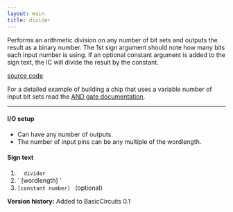 ```yaml
---
layout: main
title: divider
---
```


Performs an arithmetic division on any number of bit sets and outputs the result as a binary number.
The 1st sign argument should note how many bits each input number is using.
If an optional constant argument is added to the sign text, the IC will divide the result by the constant.

[source code](https://github.com/eisental/BasicCircuits/blob/master/src/main/java/org/tal/basiccircuits/divider.java)

For a detailed example of building a chip that uses a variable number of input bit sets read the [AND gate documentation](And).
 
* * *


#### I/O setup 
* Can have any number of outputs. 
* The number of input pins can be any multiple of the wordlength.

#### Sign text
1. `   divider   `
2. ` [wordlength] '
3. ` [constant number]  ` (optional)

__Version history:__ Added to BasicCircuits 0.1